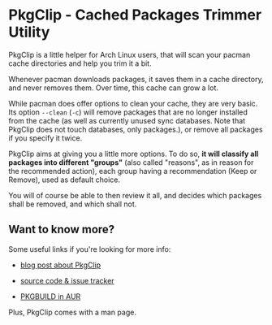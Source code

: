 # PkgClip - Cached Packages Trimmer Utility

PkgClip is a little helper for Arch Linux users, that will scan your pacman cache directories and help you trim it a bit.

Whenever pacman downloads packages, it saves them in a cache directory, and never removes them. Over time, this cache can grow a lot.

While pacman does offer options to clean your cache, they are very basic. Its option `--clean` (`-c`) will remove packages that are no longer installed from the cache (as well as currently unused sync databases. Note that PkgClip does not touch databases, only packages.), or remove all packages if you specify it twice.

PkgClip aims at giving you a little more options. To do so, **it will classify all packages into different "groups"** (also called "reasons", as in reason for the recommended action), each group having a recommendation (Keep or Remove), used as default choice.

You will of course be able to then review it all, and decides which packages shall be removed, and which shall not.

## Want to know more?

Some useful links if you're looking for more info:

- [blog post about PkgClip](http://mywaytoarch.tumblr.com/post/16005116198/pkgclip-does-your-pacman-cache-need-a-trim "PkgClip: Does your pacman cache need a trim?")

- [source code & issue tracker](https://github.com/jjk-jacky/pkgclip "PkgClip @ GitHub.com")

- [PKGBUILD in AUR](https://aur.archlinux.org/packages.php?ID=55870 "AUR: pkgclip")

Plus, PkgClip comes with a man page.

